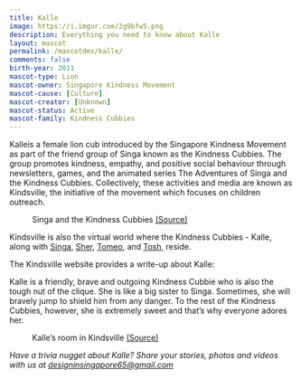 ```yaml
---
title: Kalle
image: https://i.imgur.com/2g9bfw5.png
description: Everything you need to know about Kalle
layout: mascot
permalink: /mascotdex/kalle/
comments: false
birth-year: 2011
mascot-type: Lion
mascot-owner: Singapore Kindness Movement
mascot-cause: [Culture]
mascot-creator: [Unknown]
mascot-status: Active
mascot-family: Kindness Cubbies
---
```


Kalleis a female lion cub introduced by the Singapore Kindness Movement as part of the friend group of Singa known as the Kindness Cubbies. The group promotes kindness, empathy, and positive social behaviour through newsletters, games, and the animated series The Adventures of Singa and the Kindness Cubbies. Collectively, these activities and media are known as Kindsville, the initiative of the movement which focuses on children outreach.

<figure>
<img src="https://i.imgur.com/4WEuR6W.jpg" alt="">
<figcaption>Singa and the Kindness Cubbies <a href="https://www.facebook.com/11thprod/posts/pfbid03XWv41msNsfKKjNVVzPXcJpMF8V7WAGZD6mf1w4KXeV2dDG22xGWBiWdsWnbsB8Kl  " target="_blank">(Source)</a></figcaption>
</figure>

Kindsville is also the virtual world where the Kindness Cubbies - Kalle, along with <a href="https://www.designinsingapore.com/mascotdex/singa/" target="_blank">Singa</a>, <a href="https://www.designinsingapore.com/mascotdex/sher/" target="_blank">Sher</a>, <a href="https://www.designinsingapore.com/mascotdex/tomeo/" target="_blank">Tomeo</a>, and <a href="https://www.designinsingapore.com/mascotdex/tosh/" target="_blank">Tosh</a>, reside.

The Kindsville website provides a write-up about Kalle:

Kalle is a friendly, brave and outgoing Kindness Cubbie who is also the tough nut of the clique. She is like a big sister to Singa. Sometimes, she will bravely jump to shield him from any danger. To the rest of the Kindness Cubbies, however, she is extremely sweet and that’s why everyone adores her.

<figure>
<img src="https://i.imgur.com/xqF0Eoq.png" alt="">
<figcaption>Kalle’s room in Kindsville <a href="https://kindsville.kindness.sg/kindness-cubbie/kalle/   " target="_blank">(Source)</a></figcaption>
</figure>

<i>Have a trivia nugget about Kalle? Share your stories, photos and videos with us at designinsingapore65@gmail.com</i>

